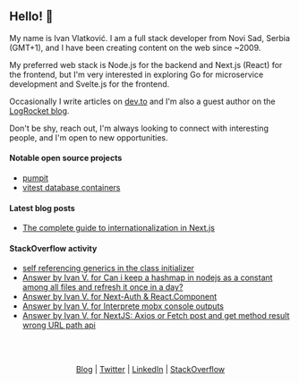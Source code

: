 ## Hello! 👋

My name is Ivan Vlatković. I am a full stack developer from Novi Sad, Serbia (GMT+1), and I have been creating content on the web since ~2009.

My preferred web stack is Node.js for the backend and Next.js (React) for the frontend, but I'm very interested in exploring Go for microservice development and Svelte.js for the frontend.

Occasionally I write articles on [dev.to](https://dev.to/ivandotv) and I'm also a guest author on the [LogRocket blog](https://blog.logrocket.com/author/ivanvlatkovic/).

Don't be shy, reach out, I'm always looking to connect with interesting people, and I'm open to new opportunities.

#### Notable open source projects
- [pumpit](https://github.com/ivandotv/pumpit)
- [vitest database containers](https://github.com/ivandotv/vitest-database-containers)
#### Latest blog posts
<!-- Blog Posts:START -->
- [The complete guide to internationalization in Next.js](https://blog.logrocket.com/complete-guide-internationalization-nextjs/)
<!-- Blog Posts:END -->

#### StackOverflow activity
<!-- STACKOVERFLOW:START -->
- [self referencing generics in the class initializer](https://stackoverflow.com/questions/78225353/self-referencing-generics-in-the-class-initializer)
- [Answer by Ivan V. for Can i keep a hashmap in nodejs as a constant among all files and refresh it once in a day?](https://stackoverflow.com/questions/75934934/can-i-keep-a-hashmap-in-nodejs-as-a-constant-among-all-files-and-refresh-it-once/75935936#75935936)
- [Answer by Ivan V. for Next-Auth &amp; React.Component](https://stackoverflow.com/questions/72270208/next-auth-react-component/72271105#72271105)
- [Answer by Ivan V. for Interprete mobx console outputs](https://stackoverflow.com/questions/72041368/interprete-mobx-console-outputs/72103860#72103860)
- [Answer by Ivan V. for NextJS: Axios or Fetch post and get method result wrong URL path api](https://stackoverflow.com/questions/71996961/nextjs-axios-or-fetch-post-and-get-method-result-wrong-url-path-api/71997094#71997094)
<!-- STACKOVERFLOW:END -->

<br/>
<br/>
<p align="center" valign="center">
<a href="https://dev.to/ivandotv">Blog</a> |
<a href="https://twitter.com/iki_xx">Twitter</a> |
<a href="https://www.linkedin.com/in/ivandotv/">LinkedIn</a> |
<a href="https://stackoverflow.com/users/1489487/ivan-v">StackOverflow</a></p>
